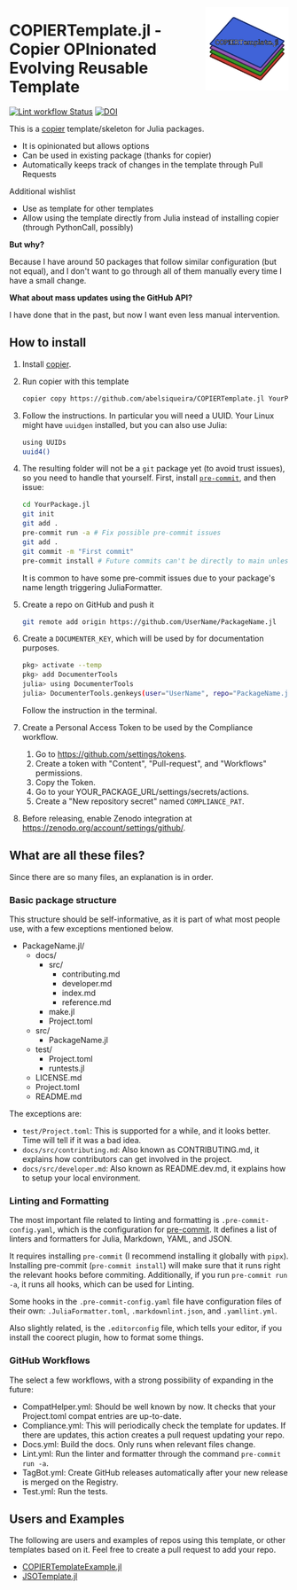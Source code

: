 <p>
  <img width="150" align="right" src="docs/src/assets/logo.png">
</p>

# COPIERTemplate.jl - Copier OPInionated Evolving Reusable Template

[![Lint workflow Status](https://github.com/abelsiqueira/COPIERTemplate.jl/actions/workflows/Lint.yml/badge.svg?branch=main)](https://github.com/abelsiqueira/COPIERTemplate.jl/actions/workflows/Lint.yml?query=branch%3Amain)
[![DOI](https://zenodo.org/badge/DOI/10.5281/zenodo.8350577.svg)](https://doi.org/10.5281/zenodo.8350577)

This is a [copier](https://copier.readthedocs.io) template/skeleton for Julia packages.

- It is opinionated but allows options
- Can be used in existing package (thanks for copier)
- Automatically keeps track of changes in the template through Pull Requests

Additional wishlist

- Use as template for other templates
- Allow using the template directly from Julia instead of installing copier (through PythonCall, possibly)

**But why?**

Because I have around 50 packages that follow similar configuration (but not equal), and I don't want to go through all of them manually every time I have a small change.

**What about mass updates using the GitHub API?**

I have done that in the past, but now I want even less manual intervention.

## How to install

1. Install [copier](https://copier.readthedocs.io).

1. Run copier with this template

    ```bash
    copier copy https://github.com/abelsiqueira/COPIERTemplate.jl YourPackage.jl
    ```

1. Follow the instructions. In particular you will need a UUID. Your Linux might have `uuidgen` installed, but you can also use Julia:

    ```bash
    using UUIDs
    uuid4()
    ```

1. The resulting folder will not be a `git` package yet (to avoid trust issues), so you need to handle that yourself. First, install [`pre-commit`](https://pre-commit.com), and then issue:

    ```bash
    cd YourPackage.jl
    git init
    git add .
    pre-commit run -a # Fix possible pre-commit issues
    git add .
    git commit -m "First commit"
    pre-commit install # Future commits can't be directly to main unless you use -n
    ```

    It is common to have some pre-commit issues due to your package's name length triggering JuliaFormatter.

1. Create a repo on GitHub and push it

    ```bash
    git remote add origin https://github.com/UserName/PackageName.jl
    ```

1. Create a `DOCUMENTER_KEY`, which will be used by for documentation purposes.

    ```bash
    pkg> activate --temp
    pkg> add DocumenterTools
    julia> using DocumenterTools
    julia> DocumenterTools.genkeys(user="UserName", repo="PackageName.jl")
    ```

    Follow the instruction in the terminal.

1. Create a Personal Access Token to be used by the Compliance workflow.

    1. Go to <https://github.com/settings/tokens>.
    2. Create a token with "Content", "Pull-request", and "Workflows" permissions.
    3. Copy the Token.
    4. Go to your YOUR_PACKAGE_URL/settings/secrets/actions.
    5. Create a "New repository secret" named `COMPLIANCE_PAT`.

1. Before releasing, enable Zenodo integration at <https://zenodo.org/account/settings/github/>.

## What are all these files?

Since there are so many files, an explanation is in order.

### Basic package structure

This structure should be self-informative, as it is part of what most people use, with a few exceptions mentioned below.

- PackageName.jl/
  - docs/
    - src/
      - contributing.md
      - developer.md
      - index.md
      - reference.md
    - make.jl
    - Project.toml
  - src/
    - PackageName.jl
  - test/
    - Project.toml
    - runtests.jl
  - LICENSE.md
  - Project.toml
  - README.md

The exceptions are:

- `test/Project.toml`: This is supported for a while, and it looks better. Time will tell if it was a bad idea.
- `docs/src/contributing.md`: Also known as CONTRIBUTING.md, it explains how contributors can get involved in the project.
- `docs/src/developer.md`: Also known as README.dev.md, it explains how to setup your local environment.

### Linting and Formatting

The most important file related to linting and formatting is `.pre-commit-config.yaml`, which is the configuration for [pre-commit](https://pre-commit.com).
It defines a list of linters and formatters for Julia, Markdown, YAML, and JSON.

It requires installing `pre-commit` (I recommend installing it globally with `pipx`).
Installing pre-commit (`pre-commit install`) will make sure that it runs right the relevant hooks before commiting.
Additionally, if you run `pre-commit run -a`, it runs all hooks, which can be used for Linting.

Some hooks in the `.pre-commit-config.yaml` file have configuration files of their own:
`.JuliaFormatter.toml`, `.markdownlint.json`, and `.yamllint.yml`.

Also slightly related, is the `.editorconfig` file, which tells your editor, if you install the coorect plugin, how to format some things.

### GitHub Workflows

The select a few workflows, with a strong possibility of expanding in the future:

- CompatHelper.yml: Should be well known by now. It checks that your Project.toml compat entries are up-to-date.
- Compliance.yml: This will periodically check the template for updates. If there are updates, this action creates a pull request updating your repo.
- Docs.yml: Build the docs. Only runs when relevant files change.
- Lint.yml: Run the linter and formatter through the command `pre-commit run -a`.
- TagBot.yml: Create GitHub releases automatically after your new release is merged on the Registry.
- Test.yml: Run the tests.

## Users and Examples

The following are users and examples of repos using this template, or other templates based on it.
Feel free to create a pull request to add your repo.

- [COPIERTemplateExample.jl](https://github.com/abelsiqueira/COPIERTemplateExample.jl)
- [JSOTemplate.jl](https://github.com/JuliaSmoothOptimizers/JSOTemplate.jl)
